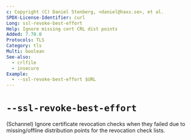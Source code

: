```yaml
---
c: Copyright (C) Daniel Stenberg, <daniel@haxx.se>, et al.
SPDX-License-Identifier: curl
Long: ssl-revoke-best-effort
Help: Ignore missing cert CRL dist points
Added: 7.70.0
Protocols: TLS
Category: tls
Multi: boolean
See-also:
  - crlfile
  - insecure
Example:
  - --ssl-revoke-best-effort $URL
---
```


# `--ssl-revoke-best-effort`

(Schannel) Ignore certificate revocation checks when they failed due to
missing/offline distribution points for the revocation check lists.
